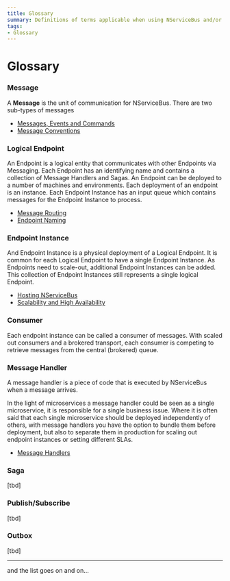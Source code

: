 ```yaml
---
title: Glossary
summary: Definitions of terms applicable when using NServiceBus and/or the Particular Platform
tags:
- Glossary
---
```


# Glossary

### Message

A **Message** is the unit of communication for NServiceBus. There are two sub-types of messages

- [Messages, Events and Commands](https://docs.particular.net/nservicebus/messaging/messages-events-commands)
- [Message Conventions](https://docs.particular.net/nservicebus/messaging/conventions)

### Logical Endpoint
An Endpoint is a logical entity that communicates with other Endpoints via Messaging. Each Endpoint has an identifying name and contains a collection of Message Handlers and Sagas. An Endpoint can be deployed to a number of machines and environments. Each deployment of an endpoint is an instance. Each Endpoint Instance has an input queue which contains messages for the Endpoint Instance to process.

- [Message Routing](https://docs.particular.net/nservicebus/messaging/routing)
- [Endpoint Naming](https://docs.particular.net/nservicebus/endpoints/specify-endpoint-name)

### Endpoint Instance

And Endpoint Instance is a physical deployment of a Logical Endpoint. It is common for each Logical Endpoint to have a single Endpoint Instance. As Endpoints need to scale-out, additional Endpoint Instances can be added. This collection of Endpoint Instances still represents a single logical Endpoint.

- [Hosting NServiceBus](https://docs.particular.net/nservicebus/hosting/)
- [Scalability and High Availability](https://docs.particular.net/nservicebus/scalability-and-ha/)

### Consumer

Each endpoint instance can be called a consumer of messages. With scaled out consumers and a brokered transport, each consumer is competing to retrieve messages from the central (brokered) queue.

### Message Handler
A message handler is a piece of code that is executed by NServiceBus when a message arrives.   

In the light of microservices a message handler could be seen as a single microservice, it is responsible for a single business issue. Where it is often said that each single microservice should be deployed independently of others, with message handlers you have the option to bundle them before deployment, but also to separate them in production for scaling out endpoint instances or setting different SLAs.

- [Message Handlers](https://docs.particular.net/nservicebus/handlers/) 

### Saga

[tbd]

### Publish/Subscribe

[tbd]

### Outbox

[tbd]

-----

and the list goes on and on...
